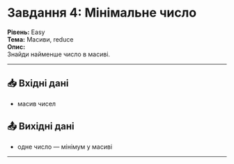 # Завдання 4: Мінімальне число

**Рівень:** Easy  
**Тема:** Масиви, reduce  
**Опис:**  
Знайди найменше число в масиві.

---

## 📥 Вхідні дані
- масив чисел

## 📤 Вихідні дані
- одне число — мінімум у масиві

---